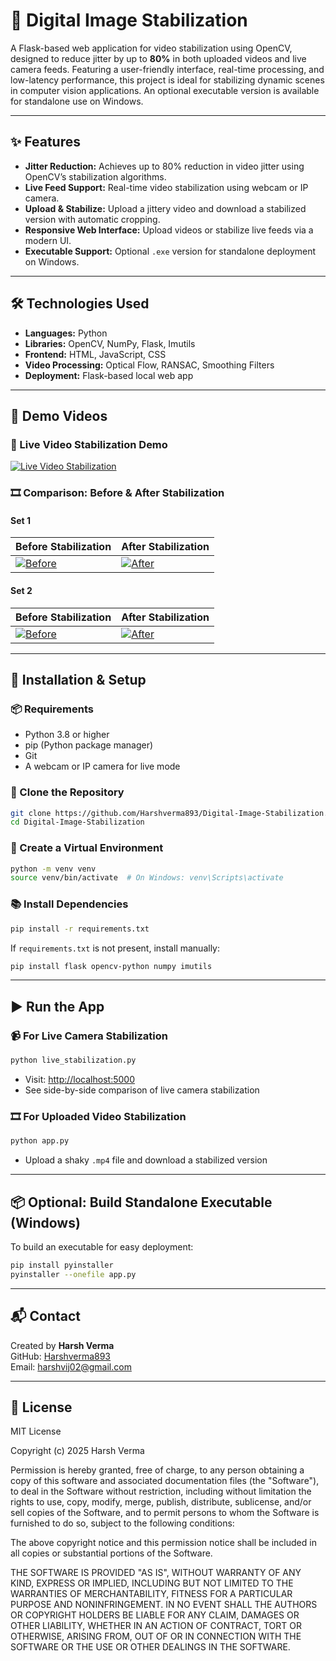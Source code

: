 
# 🎯 Digital Image Stabilization

A Flask-based web application for video stabilization using OpenCV, designed to reduce jitter by up to **80%** in both uploaded videos and live camera feeds. Featuring a user-friendly interface, real-time processing, and low-latency performance, this project is ideal for stabilizing dynamic scenes in computer vision applications. An optional executable version is available for standalone use on Windows.

---

## ✨ Features

- **Jitter Reduction:** Achieves up to 80% reduction in video jitter using OpenCV’s stabilization algorithms.
- **Live Feed Support:** Real-time video stabilization using webcam or IP camera.
- **Upload & Stabilize:** Upload a jittery video and download a stabilized version with automatic cropping.
- **Responsive Web Interface:** Upload videos or stabilize live feeds via a modern UI.
- **Executable Support:** Optional `.exe` version for standalone deployment on Windows.

---

## 🛠️ Technologies Used

- **Languages:** Python
- **Libraries:** OpenCV, NumPy, Flask, Imutils
- **Frontend:**  HTML, JavaScript, CSS
- **Video Processing:** Optical Flow, RANSAC, Smoothing Filters
- **Deployment:** Flask-based local web app

---

## 🚀 Demo Videos

### 🔴 Live Video Stabilization Demo
[![Live Video Stabilization](https://img.youtube.com/vi/ktRut3g8Xww/0.jpg)](https://youtu.be/ktRut3g8Xww)

### 🎞️ Comparison: Before & After Stabilization

#### Set 1
| Before Stabilization | After Stabilization |
|----------------------|---------------------|
| [![Before](https://img.youtube.com/vi/E-ot4VLXLI8/0.jpg)](https://youtu.be/E-ot4VLXLI8) | [![After](https://img.youtube.com/vi/GS7vr0KGZbs/0.jpg)](https://youtu.be/GS7vr0KGZbs) |

#### Set 2
| Before Stabilization | After Stabilization |
|----------------------|---------------------|
| [![Before](https://img.youtube.com/vi/EF9Q2IY1-RU/0.jpg)](https://youtu.be/EF9Q2IY1-RU) | [![After](https://img.youtube.com/vi/WvNeM-nW6P4/0.jpg)](https://youtu.be/WvNeM-nW6P4) |

---

## 🔧 Installation & Setup

### 📦 Requirements

- Python 3.8 or higher
- pip (Python package manager)
- Git
- A webcam or IP camera for live mode

### 📁 Clone the Repository

```bash
git clone https://github.com/Harshverma893/Digital-Image-Stabilization.git
cd Digital-Image-Stabilization
```

### 🧪 Create a Virtual Environment

```bash
python -m venv venv
source venv/bin/activate  # On Windows: venv\Scripts\activate
```

### 📚 Install Dependencies

```bash
pip install -r requirements.txt
```

If `requirements.txt` is not present, install manually:

```bash
pip install flask opencv-python numpy imutils
```

---

## ▶️ Run the App

### 📹 For Live Camera Stabilization

```bash
python live_stabilization.py
```

- Visit: [http://localhost:5000](http://localhost:5000)
- See side-by-side comparison of live camera stabilization

### 🎞️ For Uploaded Video Stabilization

```bash
python app.py
```

- Upload a shaky `.mp4` file and download a stabilized version

---

## 📦 Optional: Build Standalone Executable (Windows)

To build an executable for easy deployment:

```bash
pip install pyinstaller
pyinstaller --onefile app.py
```

---

## 📬 Contact

Created by **Harsh Verma**  
GitHub: [Harshverma893](https://github.com/Harshverma893)  
Email: harshvij02@gmail.com

---

## 📄 License

MIT License

Copyright (c) 2025 Harsh Verma

Permission is hereby granted, free of charge, to any person obtaining a copy
of this software and associated documentation files (the "Software"), to deal
in the Software without restriction, including without limitation the rights
to use, copy, modify, merge, publish, distribute, sublicense, and/or sell
copies of the Software, and to permit persons to whom the Software is
furnished to do so, subject to the following conditions:

The above copyright notice and this permission notice shall be included in all
copies or substantial portions of the Software.

THE SOFTWARE IS PROVIDED "AS IS", WITHOUT WARRANTY OF ANY KIND, EXPRESS OR
IMPLIED, INCLUDING BUT NOT LIMITED TO THE WARRANTIES OF MERCHANTABILITY,
FITNESS FOR A PARTICULAR PURPOSE AND NONINFRINGEMENT. IN NO EVENT SHALL THE
AUTHORS OR COPYRIGHT HOLDERS BE LIABLE FOR ANY CLAIM, DAMAGES OR OTHER
LIABILITY, WHETHER IN AN ACTION OF CONTRACT, TORT OR OTHERWISE, ARISING FROM,
OUT OF OR IN CONNECTION WITH THE SOFTWARE OR THE USE OR OTHER DEALINGS IN THE
SOFTWARE.

